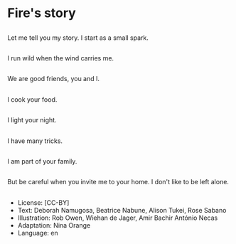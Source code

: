 # Fire's story

##
Let me tell you my
story.
I start as a small spark.

##
I run wild when the
wind carries me.

##
We are good friends,
you and I.

##
I cook your food.

##
I light your night.

##
I have many tricks.

##
I am part of your family.

##
But be careful when
you invite me to your
home.
I don't like to be left
alone.

##
* License: [CC-BY]
* Text: Deborah Namugosa, Beatrice Nabune, Alison Tukei, Rose Sabano
* Illustration: Rob Owen, Wiehan de Jager, Amir Bachir António Necas
* Adaptation: Nina Orange
* Language: en

